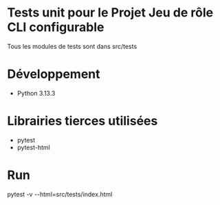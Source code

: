 # Tests unit pour le Projet Jeu de rôle CLI configurable

Tous les modules de tests sont dans src/tests

# Développement

- Python 3.13.3

# Librairies tierces utilisées

- pytest
- pytest-html

# Run

pytest -v --html=src/tests/index.html
